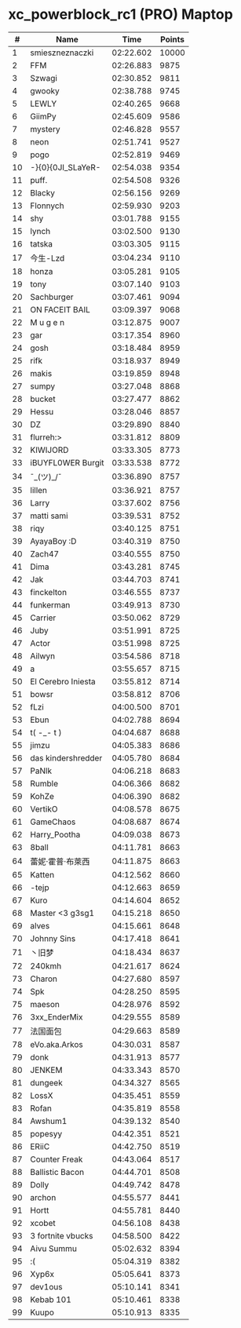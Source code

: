 # xc_powerblock_rc1 (PRO) Maptop

|  # | Name | Time | Points |
|-------------- | -------------- | -------------- | -------------- | 
| 1 | smieszneznaczki | 02:22.602 | 10000 | 
| 2 | FFM | 02:26.883 | 9875 | 
| 3 | Szwagi | 02:30.852 | 9811 | 
| 4 | gwooky | 02:38.788 | 9745 | 
| 5 | LEWLY | 02:40.265 | 9668 | 
| 6 | GiimPy | 02:45.609 | 9586 | 
| 7 | mystery | 02:46.828 | 9557 | 
| 8 | neon | 02:51.741 | 9527 | 
| 9 | pogo | 02:52.819 | 9469 | 
| 10 | -}{0}{0JI_SLaYeR- | 02:54.038 | 9354 | 
| 11 | puff. | 02:54.508 | 9326 | 
| 12 | Blacky | 02:56.156 | 9269 | 
| 13 | Flonnych | 02:59.930 | 9203 | 
| 14 | shy | 03:01.788 | 9155 | 
| 15 | lynch | 03:02.500 | 9130 | 
| 16 | tatska | 03:03.305 | 9115 | 
| 17 | 今生-Lzd | 03:04.234 | 9110 | 
| 18 | honza | 03:05.281 | 9105 | 
| 19 | tony | 03:07.140 | 9103 | 
| 20 | Sachburger | 03:07.461 | 9094 | 
| 21 | ON FACEIT BAIL | 03:09.397 | 9068 | 
| 22 | M u g e n | 03:12.875 | 9007 | 
| 23 | gar | 03:17.354 | 8960 | 
| 24 | gosh | 03:18.484 | 8959 | 
| 25 | rifk | 03:18.937 | 8949 | 
| 26 | makis | 03:19.859 | 8948 | 
| 27 | sumpy | 03:27.048 | 8868 | 
| 28 | bucket | 03:27.477 | 8862 | 
| 29 | Hessu | 03:28.046 | 8857 | 
| 30 | DZ | 03:29.890 | 8840 | 
| 31 | flurreh:> | 03:31.812 | 8809 | 
| 32 | KIWIJORD | 03:33.305 | 8773 | 
| 33 | iBUYFL0WER Burgit | 03:33.538 | 8772 | 
| 34 | ¯\_(ツ)_/¯ | 03:36.890 | 8757 | 
| 35 | lillen | 03:36.921 | 8757 | 
| 36 | Larry | 03:37.602 | 8756 | 
| 37 | matti sami | 03:39.531 | 8752 | 
| 38 | riqy | 03:40.125 | 8751 | 
| 39 | AyayaBoy :D | 03:40.319 | 8750 | 
| 40 | Zach47 | 03:40.555 | 8750 | 
| 41 | Dima | 03:43.281 | 8745 | 
| 42 | Jak | 03:44.703 | 8741 | 
| 43 | finckelton | 03:46.555 | 8737 | 
| 44 | funkerman | 03:49.913 | 8730 | 
| 45 | Carrier | 03:50.062 | 8729 | 
| 46 | Juby | 03:51.991 | 8725 | 
| 47 | Actor | 03:51.998 | 8725 | 
| 48 | Ailwyn | 03:54.586 | 8718 | 
| 49 | a | 03:55.657 | 8715 | 
| 50 | El Cerebro Iniesta | 03:55.812 | 8714 | 
| 51 | bowsr | 03:58.812 | 8706 | 
| 52 | fLzi | 04:00.500 | 8701 | 
| 53 | Ebun | 04:02.788 | 8694 | 
| 54 | t( -_- t ) | 04:04.687 | 8688 | 
| 55 | jimzu | 04:05.383 | 8686 | 
| 56 | das kindershredder | 04:05.780 | 8684 | 
| 57 | PaNlk | 04:06.218 | 8683 | 
| 58 | Rumble | 04:06.366 | 8682 | 
| 59 | KohZe | 04:06.390 | 8682 | 
| 60 | VertikO | 04:08.578 | 8675 | 
| 61 | GameChaos | 04:08.687 | 8674 | 
| 62 | Harry_Pootha | 04:09.038 | 8673 | 
| 63 | 8ball | 04:11.781 | 8663 | 
| 64 | 蕾妮·霍普·布萊西 | 04:11.875 | 8663 | 
| 65 | Katten | 04:12.562 | 8660 | 
| 66 | -tejp | 04:12.663 | 8659 | 
| 67 | Kuro | 04:14.604 | 8652 | 
| 68 | Master <3 g3sg1 | 04:15.218 | 8650 | 
| 69 | alves | 04:15.661 | 8648 | 
| 70 | Johnny Sins | 04:17.418 | 8641 | 
| 71 | 丶旧梦 | 04:18.434 | 8637 | 
| 72 | 240kmh | 04:21.617 | 8624 | 
| 73 | Charon | 04:27.680 | 8597 | 
| 74 | Spk | 04:28.250 | 8595 | 
| 75 | maeson | 04:28.976 | 8592 | 
| 76 | 3xx_EnderMix | 04:29.555 | 8589 | 
| 77 | 法国面包 | 04:29.663 | 8589 | 
| 78 | eVo.aka.Arkos | 04:30.031 | 8587 | 
| 79 | donk | 04:31.913 | 8577 | 
| 80 | JENKEM | 04:33.343 | 8570 | 
| 81 | dungeek | 04:34.327 | 8565 | 
| 82 | LossX | 04:35.451 | 8559 | 
| 83 | Rofan | 04:35.819 | 8558 | 
| 84 | Awshum1 | 04:39.132 | 8540 | 
| 85 | popesyy | 04:42.351 | 8521 | 
| 86 | ERiiC | 04:42.750 | 8519 | 
| 87 | Counter Freak | 04:43.064 | 8517 | 
| 88 | Ballistic Bacon | 04:44.701 | 8508 | 
| 89 | Dolly | 04:49.742 | 8478 | 
| 90 | archon | 04:55.577 | 8441 | 
| 91 | Hortt | 04:55.781 | 8440 | 
| 92 | xcobet | 04:56.108 | 8438 | 
| 93 | 3 fortnite vbucks | 04:58.500 | 8422 | 
| 94 | Aivu Summu | 05:02.632 | 8394 | 
| 95 | :( | 05:04.319 | 8382 | 
| 96 | Xyp6x | 05:05.641 | 8373 | 
| 97 | dev1ous | 05:10.141 | 8341 | 
| 98 | Kebab 101 | 05:10.461 | 8338 | 
| 99 | Kuupo | 05:10.913 | 8335 | 


